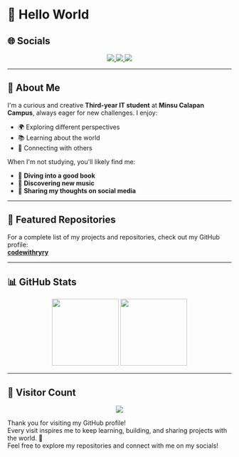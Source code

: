 # 🌌 Hello World  

## 🌐 Socials  
<div align="center">  
  <a href="https://www.facebook.com/reymelrey.528191/">
    <img src="https://img.shields.io/badge/Facebook-%231877F2.svg?style=for-the-badge&logo=facebook&logoColor=white" />
  </a>  
  
  <a href="https://www.tiktok.com/@betsyoneontg">
    <img src="https://img.shields.io/badge/TikTok-%23000000.svg?style=for-the-badge&logo=tiktok&logoColor=white" />
  </a>  
  
  <a href="https://www.instagram.com/rreeymel/">
    <img src="https://img.shields.io/badge/Instagram-%23E4405F.svg?style=for-the-badge&logo=instagram&logoColor=white" />
  </a>  
</div>  

---

## 👋 About Me  
I'm a curious and creative **Third-year IT student** at **Minsu Calapan Campus**, always eager for new challenges. I enjoy:  
- 🌍 Exploring different perspectives  
- 📚 Learning about the world  
- 🤝 Connecting with others  

When I'm not studying, you'll likely find me:  
- 📖 **Diving into a good book**  
- 🎵 **Discovering new music**  
- 📝 **Sharing my thoughts on social media**

---

## 📂 Featured Repositories  
For a complete list of my projects and repositories, check out my GitHub profile:  
[**codewithryry**](https://github.com/codewithryry?tab=repositories)  

---

## 📊 GitHub Stats  
<div align="center">  
  <img src="https://github-readme-stats.vercel.app/api?username=codewithryry&theme=dark&hide_border=false&include_all_commits=true&count_private=true" height="150" />  
  <img src="https://github-readme-streak-stats.herokuapp.com/?user=codewithryry&theme=dark&hide_border=false" height="150" />  
</div>  

---


## 👥 Visitor Count  
<div align="center">  
  <a href="https://visitcount.itsvg.in">
    <img src="https://visitcount.itsvg.in/api?id=codewithryry&icon=0&color=0" />
  </a>  
</div>  

Thank you for visiting my GitHub profile!  
Every visit inspires me to keep learning, building, and sharing projects with the world. 🚀  
Feel free to explore my repositories and connect with me on my socials!

